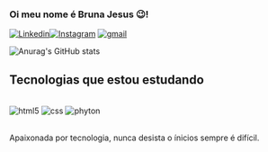 ### Oi meu nome é Bruna Jesus 😉!

[![Linkedin](https://img.shields.io/badge/LinkedIn-0077B5?style=for-the-badge&logo=linkedin&logoColor=white/)](https:https://www.linkedin.com/in/bruna-jesus-b81820230/)[![Instagram](https://img.shields.io/badge/Instagram-E4405F?style=for-the-badge&logo=instagram&logoColor=white)](https:https://www.instagram.com/bruyj7689)
[![gmail](https://img.shields.io/badge/Gmail-D14836?style=for-the-badge&logo=gmail&logoColor=white)](https:https://www.gmail.com/brujnovelli@gmail.com)



![Anurag's GitHub stats](https://github-readme-stats.vercel.app/api?username=bjnovelli&show_icons=true&theme=radical)



## Tecnologias que estou estudando


<div style ="display: inline_block"></br>
  <img aligh= "center" alt="html5" src="https://img.shields.io/badge/HTML-239120?style=for-the-badge&logo=html5&logoColor=white" />

  <img aligh= "center" alt="css" src="https://img.shields.io/badge/CSS-239120?&style=for-the-badge&logo=css3&logoColor=white "/>

  <img aligh= "center" alt="phyton" src="https://img.shields.io/badge/Python-14354C?style=for-the-badge&logo=python&logoColor=white"/>

</div> </br>

Apaixonada por tecnologia, nunca desista o ínicios sempre é difícil.
